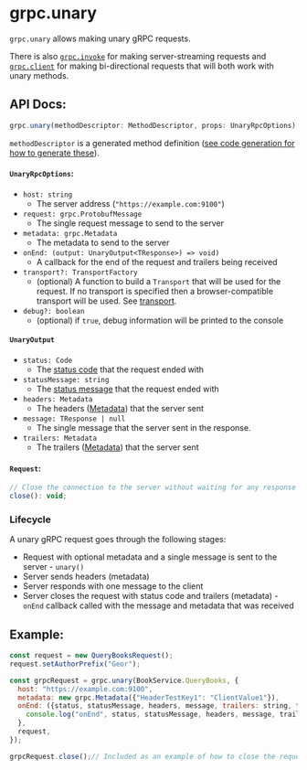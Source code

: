 # grpc.unary

`grpc.unary` allows making unary gRPC requests.

There is also [`grpc.invoke`](invoke.md) for making server-streaming requests and [`grpc.client`](client.md) for making bi-directional requests that will both work with unary methods.

## API Docs:
```javascript
grpc.unary(methodDescriptor: MethodDescriptor, props: UnaryRpcOptions): Request;
```

`methodDescriptor` is a generated method definition ([see code generation for how to generate these](code-generation.md)).

#### `UnaryRpcOptions`:

* `host: string`
  * The server address (`"https://example.com:9100"`)
* `request: grpc.ProtobufMessage`
  * The single request message to send to the server
* `metadata: grpc.Metadata`
  * The metadata to send to the server
* `onEnd: (output: UnaryOutput<TResponse>) => void)`
  * A callback for the end of the request and trailers being received
* `transport?: TransportFactory`
  * (optional) A function to build a `Transport` that will be used for the request. If no transport is specified then a browser-compatible transport will be used. See [transport](transport.md).
* `debug?: boolean`
  * (optional) if `true`, debug information will be printed to the console

#### `UnaryOutput`

* `status: Code`
  * The [status code](concepts.md#status-codes) that the request ended with
* `statusMessage: string`
  * The [status message](concepts.md#status-messages) that the request ended with
* `headers: Metadata`
  * The headers ([Metadata](concepts.md#metadata)) that the server sent
* `message: TResponse | null`
  * The single message that the server sent in the response.
* `trailers: Metadata`
  * The trailers ([Metadata](concepts.md#metadata)) that the server sent

#### `Request`:
```javascript
// Close the connection to the server without waiting for any response
close(): void;
```

### Lifecycle
A unary gRPC request goes through the following stages:

* Request with optional metadata and a single message is sent to the server - `unary()`
* Server sends headers (metadata)
* Server responds with one message to the client
* Server closes the request with status code and trailers (metadata) - `onEnd` callback called with the message and metadata that was received

## Example:
```javascript
const request = new QueryBooksRequest();
request.setAuthorPrefix("Geor");

const grpcRequest = grpc.unary(BookService.QueryBooks, {
  host: "https://example.com:9100",
  metadata: new grpc.Metadata({"HeaderTestKey1": "ClientValue1"}),
  onEnd: ({status, statusMessage, headers, message, trailers: string, trailers: grpc.Metadata}) => {
    console.log("onEnd", status, statusMessage, headers, message, trailers);
  },
  request,
});

grpcRequest.close();// Included as an example of how to close the request, but this usage would cancel the request immediately
```
